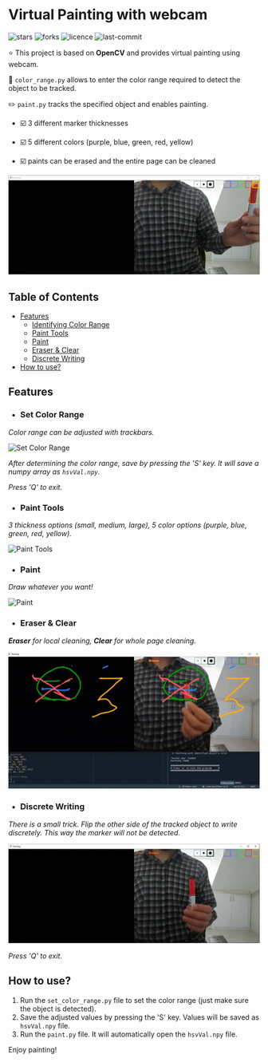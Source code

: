 # Virtual Painting with webcam

![stars](https://img.shields.io/github/stars/myoluk/virtual-painting)
![forks](https://img.shields.io/github/forks/myoluk/virtual-painting)
![licence](https://img.shields.io/github/license/myoluk/virtual-painting)
![last-commit](https://img.shields.io/github/last-commit/myoluk/virtual-painting)

:star: This project is based on **OpenCV** and provides virtual painting using webcam.

:floppy_disk: `color_range.py` allows to enter the color range required to detect the object to be tracked.

:pencil2: `paint.py` tracks the specified object and enables painting.

- :ballot_box_with_check: 3 different marker thicknesses

- :ballot_box_with_check: 5 different colors (purple, blue, green, red, yellow)

- :ballot_box_with_check: paints can be erased and the entire page can be cleaned

![Virtual Painting](/images/color-pick.jpg)

## Table of Contents
- [Features](#features)
  - [Identifying Color Range](#set-color-range)
  - [Paint Tools](#paint-tools)
  - [Paint](#paint)
  - [Eraser & Clear](#eraser--clear)
  - [Discrete Writing](#discrete-writing)
- [How to use?](#how-to-use)

## Features

- ### Set Color Range
_Color range can be adjusted with trackbars._

![Set Color Range](/images/set-color-range.gif)

_After determining the color range, save by pressing the 'S' key. It will save a numpy array as `hsvVal.npy`._

_Press 'Q' to exit._


- ### Paint Tools
_3 thickness options (small, medium, large), 5 color options (purple, blue, green, red, yellow)._

![Paint Tools](/images/paint-tools.gif)


- ### Paint
_Draw whatever you want!_

![Paint](/images/paint.gif)


- ### Eraser & Clear
_**Eraser** for local cleaning, **Clear** for whole page cleaning._

![Eraser & Clear](/images/paint-eraser.gif)


- ### Discrete Writing
_There is a small trick. Flip the other side of the tracked object to write discretely. This way the marker will not be detected._

![Marker Enable/Disable](/images/marker-enable-disable.gif)

_Press 'Q' to exit._

## How to use?
1. Run the `set_color_range.py` file to set the color range (just make sure the object is detected).
2. Save the adjusted values by pressing the 'S' key. Values will be saved as `hsvVal.npy` file.
3. Run the `paint.py` file. It will automatically open the `hsvVal.npy` file.

Enjoy painting!
